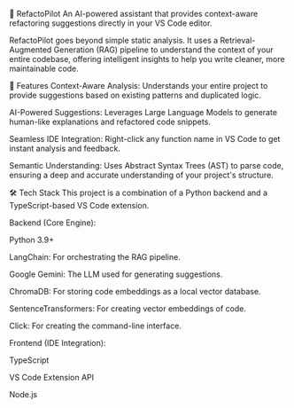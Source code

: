 🤖 RefactoPilot
An AI-powered assistant that provides context-aware refactoring suggestions directly in your VS Code editor.

RefactoPilot goes beyond simple static analysis. It uses a Retrieval-Augmented Generation (RAG) pipeline to understand the context of your entire codebase, offering intelligent insights to help you write cleaner, more maintainable code.

🚀 Features
Context-Aware Analysis: Understands your entire project to provide suggestions based on existing patterns and duplicated logic.

AI-Powered Suggestions: Leverages Large Language Models to generate human-like explanations and refactored code snippets.

Seamless IDE Integration: Right-click any function name in VS Code to get instant analysis and feedback.

Semantic Understanding: Uses Abstract Syntax Trees (AST) to parse code, ensuring a deep and accurate understanding of your project's structure.

🛠️ Tech Stack
This project is a combination of a Python backend and a TypeScript-based VS Code extension.

Backend (Core Engine):

Python 3.9+

LangChain: For orchestrating the RAG pipeline.

Google Gemini: The LLM used for generating suggestions.

ChromaDB: For storing code embeddings as a local vector database.

SentenceTransformers: For creating vector embeddings of code.

Click: For creating the command-line interface.

Frontend (IDE Integration):

TypeScript

VS Code Extension API

Node.js

